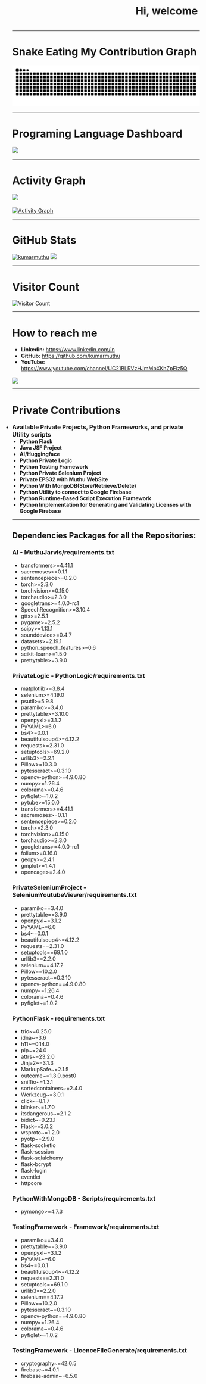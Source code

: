 <marquee scrolldelay="0" scrollamount="8">
    <h1><strong>Hi, welcome to kumarmuthu GitHub 👋...</strong></h1>
  </marquee>
</div>
<hr>
<div>
  <h1 align="left"><strong>Snake Eating My Contribution Graph</strong></h1>
    <img src="https://github.com/kumarmuthu/kumarmuthu/blob/output/github-snake-dark.svg" alt="snake gif">
</div>
<hr>
<div>
  <h1 align="left"><strong>Programing Language Dashboard</strong></h1>
    <a href="https://github.com/kumarmuthu">
    <img src="https://github-readme-stats.vercel.app/api/top-langs/?username=kumarmuthu&theme=tokyonight&layout=compact"/></a>
    <br/>
</div>
<hr>
<div>
  <h1 align="left"><strong>Activity Graph</strong></h1>
      <a href="https://github.com/kumarmuthu">
          <img src="https://github-profile-summary-cards.vercel.app/api/cards/profile-details?username=kumarmuthu&theme=tokyonight"/></a>
      <br/>
      <br/>
      <a href="https://github.com/kumarmuthu">
        <img alt="Activity Graph" src="https://github-readme-activity-graph.vercel.app/graph?username=kumarmuthu&theme=redical&hide_border=true" width="800" height="350"/></a>
</div>
<hr>
<div>
  <h1 align="left"><strong>GitHub Stats</strong></h1>
    <a href="https://github.com/kumarmuthu"><img src="https://github-readme-streak-stats.herokuapp.com?user=kumarmuthu&theme=neon-dark&date_format=M%20j%5B%2C%20Y%5D" alt="kumarmuthu" width=49% height=auto/></a>
    <a href="https://github.com/kumarmuthu"><img src="https://github-readme-stats.vercel.app/api?username=kumarmuthu&show_icons=true&theme=tokyonight" width=49% height=auto/></a>
</div>

<hr>
<div>
<h1 align="left"><strong>Visitor Count</strong></h1>
<img src="https://profile-counter.glitch.me/{kumarmuthu}/count.svg" alt="Visitor Count">
</div>
<hr>
<div>
  <h1 align="left"><strong>How to reach me</strong></h1>
  <ul>
    <li><strong>Linkedin:</strong> <a href="https://www.linkedin.com/in" target="_blank">https://www.linkedin.com/in</a></li>
    <li><strong>GitHub:</strong> <a href="https://github.com/kumarmuthu" target="_blank">https://github.com/kumarmuthu</a></li>
    <li><strong>YouTube:</strong> <a href="https://www.youtube.com/channel/UC21BLRVzHJmMbXKhZpEiz5Q" target="_blank">https://www.youtube.com/channel/UC21BLRVzHJmMbXKhZpEiz5Q</a></li>
  </ul>
</div>
<!--
<div>
  <a href="mailto:EMAIL" target="_blank">
    <img align=center width=100% src="https://readme-typing-svg.herokuapp.com?font=Sora&color=%2336BCF7&center=true&vCenter=true&width=450%&lines=EMAIL" />
</div>
-->
<div>
    <a><img align=center width=40% src="https://readme-typing-svg.herokuapp.com?font=Sora&color=%232CF7E4&center=true&vCenter=true&width=450%&lines=(%2B91)+000-000-0000" /></a>
</div>
<hr>
<div>
  <h1 align="left"><strong>Private Contributions</strong></h1>
  <ul style="list-style-type: disc; padding-left: 0; margin-top: 0; margin-bottom: 0;">
    <li><strong><span style="font-size: 16px;">Available Private Projects, Python Frameworks, and private Utility scripts</span></strong></li>
    <ul style="list-style-type: disc; padding-left: 20px; margin-top: 0; margin-bottom: 0;">
      <li><strong>Python Flask</strong></li>
      <li><strong>Java JSF Project</strong></li>
      <li><strong>AI/Huggingface</strong></li>
      <li><strong>Python Private Logic</strong></li>
      <li><strong>Python Testing Framework</strong></li>
      <li><strong>Python Private Selenium Project</strong></li>
      <li><strong>Private EPS32 with Muthu WebSite</strong></li>
      <li><strong>Python With MongoDB(Store/Retrieve/Delete)</strong></li>
      <li><strong>Python Utility to connect to Google Firebase</strong></li>
      <li><strong>Python Runtime-Based Script Execution Framework</strong></li>
      <li><strong>Python Implementation for Generating and Validating Licenses with Google Firebase</strong></li>
    </ul>
  </ul>
</div>
<hr>
<!-- # (![snake gif]&#40;https://github.com/kumarmuthu/kumarmuthu/blob/output/github-snake-dark.svg&#41;) -->
<!-- De#pendencies Packages for all the Repositories: -->
<!-- De#pendencies will be inserted here by GitHub Actions -->
<!-- ## De#pendencies -->

## Dependencies Packages for all the Repositories:


### AI - MuthuJarvis/requirements.txt
- transformers>=4.41.1
- sacremoses>=0.1.1
- sentencepiece>=0.2.0
- torch>=2.3.0
- torchvision>=0.15.0
- torchaudio>=2.3.0
- googletrans>=4.0.0-rc1
- SpeechRecognition>=3.10.4
- gtts>=2.5.1
- pygame>=2.5.2
- scipy>=1.13.1
- sounddevice>=0.4.7
- datasets>=2.19.1
- python_speech_features>=0.6
- scikit-learn>=1.5.0
- prettytable>=3.9.0

### PrivateLogic - PythonLogic/requirements.txt
- matplotlib>=3.8.4
- selenium>=4.19.0
- psutil>=5.9.8
- paramiko>=3.4.0
- prettytable>=3.10.0
- openpyxl>=3.1.2
- PyYAML>=6.0
- bs4>=0.0.1
- beautifulsoup4>=4.12.2
- requests>=2.31.0
- setuptools>=69.2.0
- urllib3>=2.2.1
- Pillow>=10.3.0
- pytesseract>=0.3.10
- opencv-python>=4.9.0.80
- numpy>=1.26.4
- colorama>=0.4.6
- pyfiglet>=1.0.2
- pytube>=15.0.0
- transformers>=4.41.1
- sacremoses>=0.1.1
- sentencepiece>=0.2.0
- torch>=2.3.0
- torchvision>=0.15.0
- torchaudio>=2.3.0
- googletrans>=4.0.0-rc1
- folium>=0.16.0
- geopy>=2.4.1
- gmplot>=1.4.1
- opencage>=2.4.0

### PrivateSeleniumProject - SeleniumYoutubeViewer/requirements.txt
- paramiko==3.4.0
- prettytable==3.9.0
- openpyxl~=3.1.2
- PyYAML~=6.0
- bs4~=0.0.1
- beautifulsoup4~=4.12.2
- requests==2.31.0
- setuptools==69.1.0
- urllib3==2.2.0
- selenium==4.17.2
- Pillow==10.2.0
- pytesseract~=0.3.10
- opencv-python==4.9.0.80
- numpy==1.26.4
- colorama~=0.4.6
- pyfiglet~=1.0.2

### PythonFlask - requirements.txt
- trio~=0.25.0
- idna~=3.6
- h11~=0.14.0
- pip~=24.0
- attrs~=23.2.0
- Jinja2~=3.1.3
- MarkupSafe~=2.1.5
- outcome~=1.3.0.post0
- sniffio~=1.3.1
- sortedcontainers~=2.4.0
- Werkzeug~=3.0.1
- click~=8.1.7
- blinker~=1.7.0
- itsdangerous~=2.1.2
- bidict~=0.23.1
- Flask~=3.0.2
- wsproto~=1.2.0
- pyotp~=2.9.0
- flask-socketio
- flask-session
- flask-sqlalchemy
- flask-bcrypt
- flask-login
- eventlet
- httpcore

### PythonWithMongoDB - Scripts/requirements.txt
- pymongo>=4.7.3

### TestingFramework - Framework/requirements.txt
- paramiko==3.4.0
- prettytable==3.9.0
- openpyxl~=3.1.2
- PyYAML~=6.0
- bs4~=0.0.1
- beautifulsoup4~=4.12.2
- requests==2.31.0
- setuptools==69.1.0
- urllib3==2.2.0
- selenium==4.17.2
- Pillow==10.2.0
- pytesseract~=0.3.10
- opencv-python==4.9.0.80
- numpy==1.26.4
- colorama~=0.4.6
- pyfiglet~=1.0.2

### TestingFramework - LicenceFileGenerate/requirements.txt
- cryptography~=42.0.5
- firebase~=4.0.1
- firebase-admin~=6.5.0


